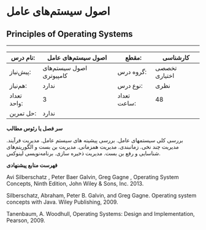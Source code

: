 # اصول سیستم‌های عامل
## Principles of Operating Systems
_______________________________________________________________________________
| نام درس:    | اصول سیستم‌های عامل      | مقطع:       | کارشناسی      |
| ----------- | ------------------------ | ----------- | ------------- |
| پیش‌نیاز:   | اصول سیستم‌های کامپیوتری | گروه درس:   | تخصصی اختیاری |
| هم‌نیاز:    | ندارد                    | نوع درس:    | نظری          |
| تعداد واحد: | 3                        | تعداد ساعت: | 48            |
| حل تمرین:   |  ندارد                   |             |               |

**سر فصل یا رئوس مطالب**

بررسی کلی سیستمهای عامل. بررسی پیشینه های سیستم عامل. مدیریت فرآیند. مدیریت چند نخی. زمانبندی. مدیریت همزمانی. مدیریت بن بست و الگوریتم‌های شناسایی و رفع بن بست. مدیریت ذخیره سازی. برنامه‌نویسی لینوکس.

**فهرست منابع پیشنهادی**

Avi Silberschatz , Peter Baer Galvin, Greg Gagne , Operating System Concepts, Ninth Edition, John Wiley & Sons, Inc. 2013.

Silberschatz, Abraham, Peter B. Galvin, and Greg Gagne. Operating system concepts with Java. Wiley Publishing, 2009.

Tanenbaum, A. Woodhull, Operating Systems: Design and Implementation, Pearson, 2009.
